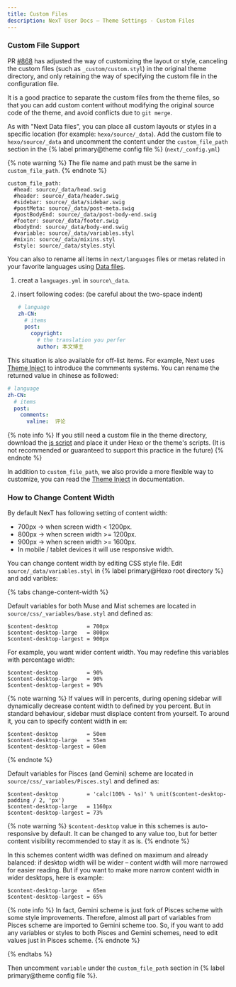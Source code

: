 ```yaml
---
title: Custom Files
description: NexT User Docs – Theme Settings - Custom Files
---
```


### Custom File Support

PR [#868](https://github.com/theme-next/hexo-theme-next/pull/868) has adjusted the way of customizing the layout or style, canceling the custom files (such as `_custom/custom.styl`) in the original theme directory, and only retaining the way of specifying the custom file in the configuration file.

It is a good practice to separate the custom files from the theme files, so that you can add custom content without modifying the original source code of the theme, and avoid conflicts due to `git merge`.

As with "Next Data files", you can place all custom layouts or styles in a specific location (for example: `hexo/source/_data`). Add the custom file to `hexo/source/_data` and uncomment the content under the `custom_file_path` section in the {% label primary@theme config file %} (`next/_config.yml`)

{% note warning %}
The file name and path must be the same in `custom_file_path`.
{% endnote %}

```
custom_file_path:
  #head: source/_data/head.swig
  #header: source/_data/header.swig
  #sidebar: source/_data/sidebar.swig
  #postMeta: source/_data/post-meta.swig
  #postBodyEnd: source/_data/post-body-end.swig
  #footer: source/_data/footer.swig
  #bodyEnd: source/_data/body-end.swig
  #variable: source/_data/variables.styl
  #mixin: source/_data/mixins.styl
  #style: source/_data/styles.styl
```

You can also to rename all items in `next/languages` files or metas related in your favorite languages using [Data files](/docs/getting-started/configuration).

1. creat a `languages.yml` in `source\_data`.
2. insert following codes: (be careful about the two-space indent)

    ```yaml
    # language
    zh-CN:
      # items
      post:
        copyright:
          # the translation you perfer
          author: 本文博主
    ```

This situation is also available for off-list items. For example, Next uses [Theme Inject](/docs/advanced-settings#Injects) to introduce the commments systems. You can rename the returned value in chinese as followed:

```yaml
# language
zh-CN:
  # items
  post:
    comments:
      valine:  评论
```

{% note info %}
If you still need a custom file in the theme directory, download the [js script](https://gist.github.com/jiangtj/016596bbf9c49f3bd1afbc408d499127) and place it under Hexo or the theme's scripts. (It is not recommended or guaranteed to support this practice in the future)
{% endnote %}

In addition to `custom_file_path`, we also provide a more flexible way to customize, you can read the [Theme Inject](/docs/advanced-settings#Injects) in documentation.

### How to Change Content Width

By default NexT has following setting of content width:

* 700px → when screen width < 1200px.
* 800px → when screen width >= 1200px.
* 900px → when screen width >= 1600px.
* In mobile / tablet devices it will use responsive width.

You can change content width by editing CSS style file. Edit `source/_data/variables.styl` in {% label primary@Hexo root directory %} and add varibles:

{% tabs change-content-width %}
<!-- tab Muse / Mist schemes -->
Default variables for both Muse and Mist schemes are located in `source/css/_variables/base.styl` and defined as:

```styl next/source/css/_variables/base.styl
$content-desktop         = 700px
$content-desktop-large   = 800px
$content-desktop-largest = 900px
```

For example, you want wider content width. You may redefine this variables with percentage width:

```styl hexo/source/_data/variables.styl
$content-desktop         = 90%
$content-desktop-large   = 90%
$content-desktop-largest = 90%
```

{% note warning %}
If values will in percents, during opening sidebar will dynamically decrease content width to defined by you percent.
But in standard behaviour, sidebar must displace content from yourself.
To around it, you can to specify content width in `em`:

```styl hexo/source/_data/variables.styl
$content-desktop         = 50em
$content-desktop-large   = 55em
$content-desktop-largest = 60em
```
{% endnote %}
<!-- endtab -->

<!-- tab Pisces / Gemini schemes -->
Default variables for Pisces (and Gemini) scheme are located in `source/css/_variables/Pisces.styl` and defined as:

```styl next/source/css/_variables/Pisces.styl
$content-desktop         = 'calc(100% - %s)' % unit($content-desktop-padding / 2, 'px')
$content-desktop-large   = 1160px
$content-desktop-largest = 73%
```

{% note warning %}
`$content-desktop` value in this schemes is auto-responsive by default. It can be changed to any value too, but for better content visibility recommended to stay it as is.
{% endnote %}

In this schemes content width was defined on maximum and already balanced: if desktop width will be wider – content width will more narrowed for easier reading. But if you want to make more narrow content width in wider desktops, here is example:

```styl hexo/source/_data/variables.styl
$content-desktop-large   = 65em
$content-desktop-largest = 65%
```

{% note info %}
In fact, Gemini scheme is just fork of Pisces scheme with some style improvements.
Therefore, almost all part of variables from Pisces scheme are imported to Gemini scheme too.
So, if you want to add any variables or styles to both Pisces and Gemini schemes, need to edit values just in Pisces scheme.
{% endnote %}
<!-- endtab -->
{% endtabs %}

Then uncomment `variable` under the `custom_file_path` section in {% label primary@theme config file %}.
